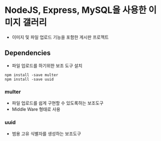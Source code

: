 # NodeJS, Express, MySQL을 사용한 이미지 갤러리

- 이미지 및 파일 업로드 기능을 포함한 게시판 프로젝트

## Dependencies

- 파일 업로드를 하기위한 보조 도구 설치

```
npm install -save multer
npm install -save uuid
```

### multer

- 파일 업로드를 쉽게 구현할 수 있도록하는 보조도구
- Middle Ware 형태로 사용

### uuid

- 범용 고유 식별자를 생성하는 보조도구
